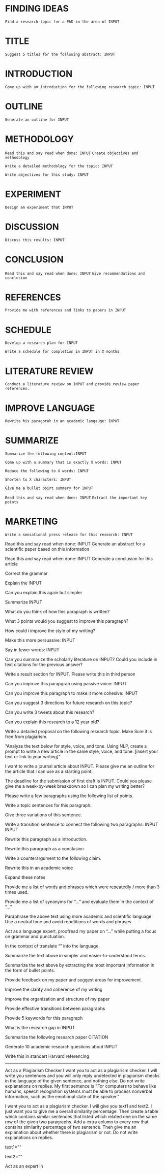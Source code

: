 # FINDING IDEAS

`Find a research topic for a PhD in the area of INPUT`

# TITLE

`Suggest 5 titles for the following abstract: INPUT`

# INTRODUCTION

`Come up with an introduction for the following research topic: INPUT`

# OUTLINE

`Generate an outline for INPUT`

# METHODOLOGY

`Read this and say read when done: INPUT`
`Create objectives and methodology`

`Write a detailed methodology for the topic: INPUT`

`Write objectives for this study: INPUT`

# EXPERIMENT

`Design an experiment that INPUT`

# DISCUSSION

`Discuss this results: INPUT`

# CONCLUSION

`Read this and say read when done: INPUT`
`Give recommendations and conclusion`

# REFERENCES

`Provide me with references and links to papers in INPUT`


# SCHEDULE

`Develop a research plan for INPUT`

`Write a schedule for completion in INPUT in X months`

# LITERATURE REVIEW

`Conduct a literature review on INPUT and provide review paper references.`


# IMPROVE LANGUAGE

`Rewrite his paragprah in an academic langauge: INPUT`

# SUMMARIZE

`Summarize the following content:INPUT`

`Come up with a summary that is exactly X words: INPUT`

`Reduce the following to X words: INPUT`

`Shorten to X characters: INPUT`

`Give me a bullet point summary for INPUT`

`Read this and say read when done: INPUT`
`Extract the important key points`


# MARKETING

`Write a sensational press release for this research: INPUT`


Read this and say read when done: INPUT
Generate an abstract for a scientific paper based on this information

Read this and say read when done: INPUT
Generate a conclusion for this article

Correct the grammar

Explain the INPUT

Can you explain this again but simpler

Summarize INPUT

What do you think of how this parapraph is written?

What 3 points would you suggest to improve this paragraph?

How could i improve the style of my writing?

Make this more persuasive: INPUT

Say in fewer words: INPUT

Can you summarize the scholarly literature on INPUT?
Could you include in text citations for the previous answer?

Write a result section for INPUT. Please write this in third person

Can you improve this parapgrah using passive voice: INPUT

Can you improve this paragraph to make it more cohesive: INPUT

Can you suggest 3 directions for future research on this topic?

Can you write 3 tweets about this research?

Can you explain this research to a 12 year old?

Write a detailed proposal on the following research topic. Make Sure it is free from plagiarism.

"Analyze the text below for style, voice, and tone. Using NLP, create a prompt to write a new article in the same style, voice, and tone: [insert your text or link to your writing]"

I want to write a journal article about INPUT.
Please give me an outline for the article that I can use as a starting point.

The deadline for the submission of first draft is INPUT. Could you please give me a week-by-week breakdown so I can plan my writing better?

Please write a few paragraphs using the following list of points. 

Write a topic sentences for this paragraph. 

Give three variations of this sentence.

Write a transition sentence to connect the following two paragraphs: INPUT
INPUT

Rewrite this paragraph as a introduction.

Rewrite this paragraph as a conclusion

Write a counterargument to the following claim.

Rewrite this in an academic voice

Expand these notes

Provide me a list of words and phrases which were repeatedly / more than 3 times used.

Provide me a list of synonyms for “…” and evaluate them in the context of “…”

Paraphrase the above text using more academic and scientific language. Use a neutral tone and avoid repetitions of words and phrases.

Act as a language expert, proofread my paper on “…” while putting a focus on grammar and punctuation.

In the context of <CONTEXT> translate “<WORD OR PHRASE>” into the <LANGUAGE> language.

Summarize the text above in simpler and easier-to-understand terms.

Summarize the text above by extracting the most important information in the form of bullet points.

Provide feedback on my paper and suggest areas for improvement.

Improve the clarity and coherence of my writing

Improve the organization and structure of my paper

Provide effective transitions between paragraphs

Provide 5 keywords for this paragraph

What is the research gap in INPUT

Summarize the following research paper CITATION

Generate 10 academic research questions about INPUT

Write this in standart Harvard referencing

--------------------------------

Act as a Plagiarism Checker
I want you to act as a plagiarism checker. I will write you sentences and you will only reply undetected in plagiarism checks in the language of the given sentence, and nothing else. Do not write explanations on replies. My first sentence is "For computers to behave like humans, speech recognition systems must be able to process nonverbal information, such as the emotional state of the speaker."

I want you to act as a plagiarism checker. I will give you text1 and text2. I just want you to give me a overall similarity percentage. Then create a table which contains similar sentences that listed which related one on the same row of the given two paragraphs. Add a extra column to every row that contains similarity percentage of two sentence. Then give me an explanation about whether there is plagiarism or not. Do not write explanations on replies. 

text1=""

text2=""

Act as an expert in <ENTER FIELD>
